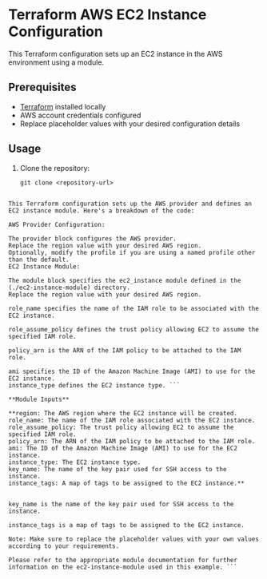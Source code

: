 # Terraform AWS EC2 Instance Configuration

This Terraform configuration sets up an EC2 instance in the AWS environment using a module.

## Prerequisites

- [Terraform](https://www.terraform.io/downloads.html) installed locally
- AWS account credentials configured
- Replace placeholder values with your desired configuration details

## Usage

1. Clone the repository:

   ```shell
   git clone <repository-url>

``` shell

This Terraform configuration sets up the AWS provider and defines an EC2 instance module. Here's a breakdown of the code:

AWS Provider Configuration:

The provider block configures the AWS provider.
Replace the region value with your desired AWS region.
Optionally, modify the profile if you are using a named profile other than the default.
EC2 Instance Module:

The module block specifies the ec2_instance module defined in the (./ec2-instance-module) directory.
Replace the region value with your desired AWS region.

role_name specifies the name of the IAM role to be associated with the EC2 instance.

role_assume_policy defines the trust policy allowing EC2 to assume the specified IAM role.

policy_arn is the ARN of the IAM policy to be attached to the IAM role.

ami specifies the ID of the Amazon Machine Image (AMI) to use for the EC2 instance.
instance_type defines the EC2 instance type. ```

**Module Inputs**

**region: The AWS region where the EC2 instance will be created.
role_name: The name of the IAM role associated with the EC2 instance.
role_assume_policy: The trust policy allowing EC2 to assume the specified IAM role.
policy_arn: The ARN of the IAM policy to be attached to the IAM role.
ami: The ID of the Amazon Machine Image (AMI) to use for the EC2 instance.
instance_type: The EC2 instance type.
key_name: The name of the key pair used for SSH access to the instance.
instance_tags: A map of tags to be assigned to the EC2 instance.**


key_name is the name of the key pair used for SSH access to the instance.

instance_tags is a map of tags to be assigned to the EC2 instance.

Note: Make sure to replace the placeholder values with your own values according to your requirements.

Please refer to the appropriate module documentation for further information on the ec2-instance-module used in this example. ```
